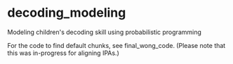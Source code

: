 # decoding_modeling
Modeling children's decoding skill using probabilistic programming


For the code to find default chunks, see final_wong_code. (Please note that this was in-progress for aligning IPAs.)
